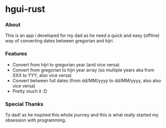# hgui-rust


### About
This is an app i developed for my dad as he need a quick and easy (offline) way of converting dates between gregorian and hijri.

### Features
- Convert from hijri to gregorian year (and vice versa)
- Convert from gregorian to hijri year array (so multiple years aka from XXX to YYY, also vice versa)
- Convert between full dates (from dd/MM/yyyy  to dd/MM/yyyy, also also vice versa)
- Pretty much it :D

### Special Thanks
To dad! as he inspired this whole journey and this is what really started my obsession with programming.
